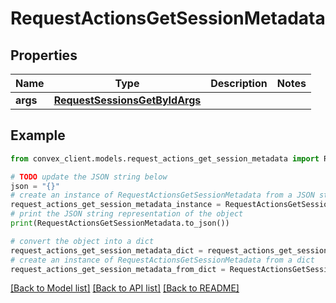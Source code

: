 # RequestActionsGetSessionMetadata


## Properties

Name | Type | Description | Notes
------------ | ------------- | ------------- | -------------
**args** | [**RequestSessionsGetByIdArgs**](RequestSessionsGetByIdArgs.md) |  | 

## Example

```python
from convex_client.models.request_actions_get_session_metadata import RequestActionsGetSessionMetadata

# TODO update the JSON string below
json = "{}"
# create an instance of RequestActionsGetSessionMetadata from a JSON string
request_actions_get_session_metadata_instance = RequestActionsGetSessionMetadata.from_json(json)
# print the JSON string representation of the object
print(RequestActionsGetSessionMetadata.to_json())

# convert the object into a dict
request_actions_get_session_metadata_dict = request_actions_get_session_metadata_instance.to_dict()
# create an instance of RequestActionsGetSessionMetadata from a dict
request_actions_get_session_metadata_from_dict = RequestActionsGetSessionMetadata.from_dict(request_actions_get_session_metadata_dict)
```
[[Back to Model list]](../README.md#documentation-for-models) [[Back to API list]](../README.md#documentation-for-api-endpoints) [[Back to README]](../README.md)


